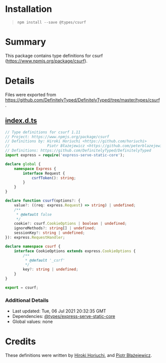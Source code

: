 # Installation
> `npm install --save @types/csurf`

# Summary
This package contains type definitions for csurf (https://www.npmjs.org/package/csurf).

# Details
Files were exported from https://github.com/DefinitelyTyped/DefinitelyTyped/tree/master/types/csurf.
## [index.d.ts](https://github.com/DefinitelyTyped/DefinitelyTyped/tree/master/types/csurf/index.d.ts)
````ts
// Type definitions for csurf 1.11
// Project: https://www.npmjs.org/package/csurf
// Definitions by: Hiroki Horiuchi <https://github.com/horiuchi>
//                 Piotr Błażejewicz <https://github.com/peterblazejewicz>
// Definitions: https://github.com/DefinitelyTyped/DefinitelyTyped
import express = require('express-serve-static-core');

declare global {
    namespace Express {
        interface Request {
            csrfToken(): string;
        }
    }
}

declare function csurf(options?: {
    value?: ((req: express.Request) => string) | undefined;
    /**
     * @default false
     */
    cookie?: csurf.CookieOptions | boolean | undefined;
    ignoreMethods?: string[] | undefined;
    sessionKey?: string | undefined;
}): express.RequestHandler;

declare namespace csurf {
    interface CookieOptions extends express.CookieOptions {
        /**
         * @default '_csrf'
         */
        key?: string | undefined;
    }
}

export = csurf;

````

### Additional Details
 * Last updated: Tue, 06 Jul 2021 20:32:35 GMT
 * Dependencies: [@types/express-serve-static-core](https://npmjs.com/package/@types/express-serve-static-core)
 * Global values: none

# Credits
These definitions were written by [Hiroki Horiuchi](https://github.com/horiuchi), and [Piotr Błażejewicz](https://github.com/peterblazejewicz).
